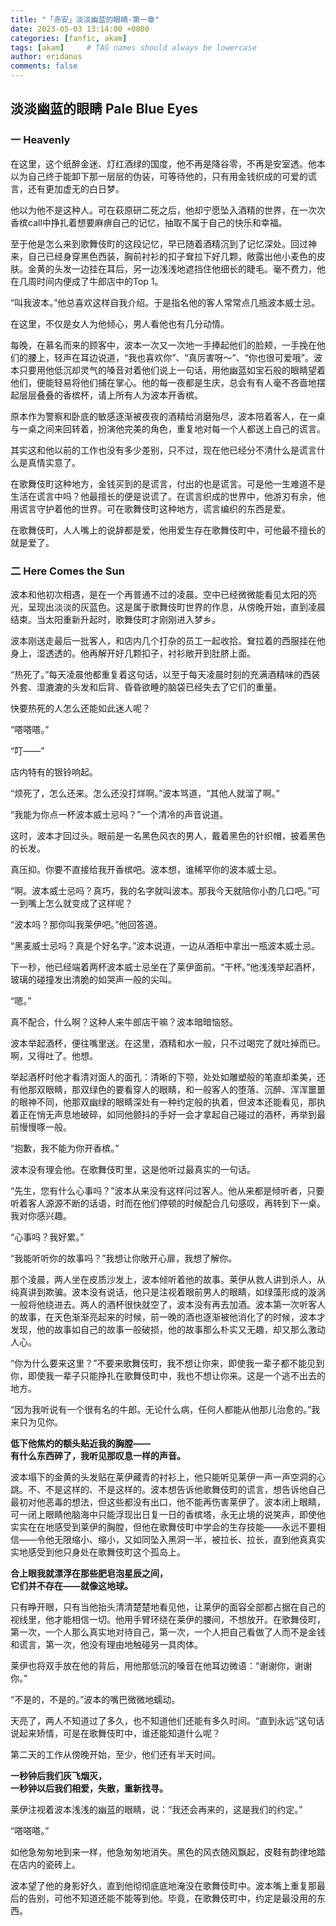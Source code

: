 ```yaml
---
title: "「赤安」淡淡幽蓝的眼睛-第一章"
date: 2023-05-03 13:14:00 +0800
categories: [fanfic, akam]
tags: [akam]     # TAG names should always be lowercase
author: eridanus
comments: false
---
```


## 淡淡幽蓝的眼睛 Pale Blue Eyes  

### 一 Heavenly  


在这里，这个纸醉金迷、灯红酒绿的国度，他不再是降谷零，不再是安室透。他本以为自己终于能卸下那一层层的伪装，可等待他的，只有用金钱织成的可爱的谎言，还有更加虚无的白日梦。  

他以为他不是这种人。可在萩原研二死之后，他却宁愿坠入酒精的世界，在一次次香槟call中挣扎着想要麻痹自己的记忆，抽取不属于自己的快乐和幸福。  

至于他是怎么来到歌舞伎町的这段记忆，早已随着酒精沉到了记忆深处。回过神来，自己已经身穿黑色西装，胸前衬衫的扣子耷拉下好几颗，敞露出他小麦色的皮肤。金黄的头发一边挂在耳后，另一边浅浅地遮挡住他细长的睫毛。毫不费力，他在几周时间内便成了牛郎店中的Top 1。  

“叫我波本。”他总喜欢这样自我介绍。于是指名他的客人常常点几瓶波本威士忌。  

在这里，不仅是女人为他倾心，男人看他也有几分动情。  

每晚，在慕名而来的顾客中，波本一次又一次地一手捧起他们的脸颊，一手挽在他们的腰上，轻声在耳边说道，“我也喜欢你”、“真厉害呀～”、“你也很可爱哦”。波本只要用他低沉却灵气的嗓音对着他们说上一句话，用他幽蓝如宝石般的眼睛望着他们，便能轻易将他们捕在掌心。他的每一夜都是生庆，总会有有人毫不吝啬地摆起层层叠叠的香槟杯，请上所有人为波本开香槟。  

原本作为警察和卧底的敏感逐渐被夜夜的酒精给消磨殆尽，波本陪着客人，在一桌与一桌之间来回转着，扮演他完美的角色，重复地对每一个人都送上自己的谎言。  

其实这和他以前的工作也没有多少差别，只不过，现在他已经分不清什么是谎言什么是真情实意了。  

在歌舞伎町这种地方，金钱买到的是谎言，付出的也是谎言。可是他一生难道不是生活在谎言中吗？他最擅长的便是说谎了。在谎言织成的世界中，他游刃有余，他用谎言守护着他的世界。可在歌舞伎町这种地方，谎言编织的东西是爱。  

在歌舞伎町，人人嘴上的说辞都是爱，他用爱生存在歌舞伎町中，可他最不擅长的就是爱了。  

### 二 Here Comes the Sun  

波本和他初次相遇，是在一个再普通不过的凌晨。空中已经微微能看见太阳的亮光，呈现出淡淡的灰蓝色。这是属于歌舞伎町世界的作息，从傍晚开始，直到凌晨结束。当太阳重新升起时，歌舞伎町才刚刚进入梦乡。  

波本刚送走最后一批客人，和店内几个打杂的员工一起收拾。耷拉着的西服挂在他身上，湿透透的。他再解开好几颗扣子，衬衫敞开到肚脐上面。  

“热死了。”每天凌晨他都重复着这句话，以至于每天凌晨时刻的充满酒精味的西装外套、湿漉漉的头发和后背、昏昏欲睡的脑袋已经失去了它们的重量。  

快要热死的人怎么还能如此迷人呢？  

“嗒嗒嗒。”  

“叮——”  

店内特有的银铃响起。  

“烦死了，怎么还来。怎么还没打烊啊。”波本骂道，“其他人就溜了啊。”  

“我能为你点一杯波本威士忌吗？”一个清冷的声音说道。  

这时，波本才回过头。眼前是一名黑色风衣的男人，戴着黑色的针织帽，披着黑色的长发。  

真压抑。你要不直接给我开香槟吧。波本想，谁稀罕你的波本威士忌。  

“啊。波本威士忌吗？真巧，我的名字就叫波本。那我今天就陪你小酌几口吧。”可一到嘴上怎么就变成了这样呢？  

“波本吗？那你叫我莱伊吧。”他回答道。  

“黑麦威士忌吗？真是个好名字。”波本说道，一边从酒柜中拿出一瓶波本威士忌。  

下一秒，他已经端着两杯波本威士忌坐在了莱伊面前。“干杯。”他浅浅举起酒杯，玻璃的碰撞发出清脆的如哭声一般的尖叫。  

“嗯。”  

真不配合，什么啊？这种人来牛郎店干嘛？波本暗暗恼怒。  

波本举起酒杯，便往嘴里送。在这里，酒精和水一般，只不过喝完了就吐掉而已。啊，又得吐了。他想。  

举起酒杯时他才看清对面人的面孔：清晰的下颚，处处如雕塑般的笔直却柔美，还有他那双眼睛，那双绿色的要看穿人的眼睛，和一般客人的堕落、沉醉、浑浑噩噩的眼神不同，他那双幽绿的眼睛深处有一种约定般的执着，但波本还能看见，那执着正在悄无声息地破碎，如同他颤抖的手好一会才拿起自己碰过的酒杯，再举到最前慢慢啄一般。  

“抱歉，我不能为你开香槟。”  

波本没有理会他。在歌舞伎町里，这是他听过最真实的一句话。  

“先生，您有什么心事吗？”波本从来没有这样问过客人。他从来都是倾听者，只要听着客人源源不断的话语，时而在他们停顿的时候配合几句感叹，再转到下一桌。我对你感兴趣。  

“心事吗？我好累。”  

“我能听听你的故事吗？”我想让你敞开心扉，我想了解你。  

那个凌晨，两人坐在皮质沙发上，波本倾听着他的故事。莱伊从救人讲到杀人，从纯真讲到欺骗。波本没有说话，他只是注视着眼前男人的眼睛，如绿藻形成的漩涡一般将他绕进去。两人的酒杯很快就空了，波本没有再去加酒。波本第一次听客人的故事，在天色渐渐亮起来的时候，前一晚的酒也逐渐被他消化了的时候，波本才发现，他的故事如自己的故事一般破损，他的故事那么朴实又无趣，却又那么激动人心。  

“你为什么要来这里？”不要来歌舞伎町，我不想让你来，即使我一辈子都不能见到你，即使我一辈子只能挣扎在歌舞伎町中，我也不想让你来。这是一个逃不出去的地方。  

“因为我听说有一个很有名的牛郎。无论什么病，任何人都能从他那儿治愈的。”我来只为见你。  

**低下他焦灼的额头贴近我的胸膛——  
有什么东西碎了，我听见那叹息一样的声音。**  

波本塌下的金黄的头发贴在莱伊藏青的衬衫上，他只能听见莱伊一声一声空洞的心跳。不、不是这样的、不是这样的。波本想告诉他歌舞伎町的谎言，想告诉他自己最初对他恶毒的想法，但这些都没有出口，他不能再伤害莱伊了。波本闭上眼睛，可一闭上眼睛他脑海中只能浮现出日复一日的香槟塔，永无止境的说笑声，即使他实实在在地感受到莱伊的胸膛，但他在歌舞伎町中学会的生存技能——永远不要相信——令他无限缩小、缩小，又如同坠入黑洞一半，被拉长、拉长，直到他真真实实地感受到他只身处在歌舞伎町这个孤岛上。  

**合上眼我就漂浮在那些肥皂泡星辰之间，  
它们并不存在——就像这地球。**  

只有睁开眼，只有当他抬头清清楚楚地看见他，让莱伊的面容全部都占据在自己的视线里，他才能相信一切。他用手臂环绕在莱伊的腰间，不想放开。在歌舞伎町，第一次，一个人那么真实地对待自己，第一次，一个人把自己看做了人而不是金钱和谎言，第一次，他没有理由地触碰另一具肉体。  

莱伊也将双手放在他的背后，用他那低沉的嗓音在他耳边微语：“谢谢你，谢谢你。”  

“不是的，不是的。”波本的嘴巴微微地蠕动。  

天亮了，两人不知道过了多久，也不知道他们还能有多久时间。“直到永远”这句话说起来矫情，可是在歌舞伎町中，谁还能知道什么呢？  

第二天的工作从傍晚开始，至少，他们还有半天时间。  

**一秒钟后我们灰飞烟灭，  
一秒钟以后我们相爱，失散，重新找寻。**  

莱伊注视着波本浅浅的幽蓝的眼睛，说：“我还会再来的，这是我们的约定。”  

“嗒嗒嗒。”  

如他急匆匆地到来一样，他急匆匆地消失。黑色的风衣随风飘起，皮鞋有韵律地踏在店内的瓷砖上。

波本望了他的身影好久，直到他彻彻底底地淹没在歌舞伎町中。波本嘴上重复那最后的告别，可他不知道还能不能等到他。毕竟，在歌舞伎町中，约定是最没用的东西。  